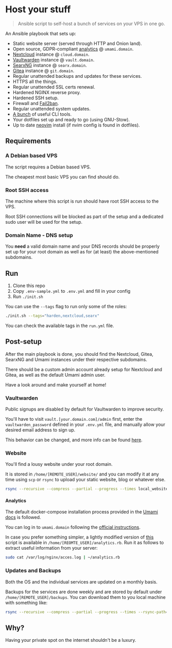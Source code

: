 # Host your stuff

> Ansible script to self-host a bunch of services on your VPS in one go.

An Ansible playbook that sets up:

- Static website server (served through HTTP and Onion land).
- Open source, GDPR-compliant [analytics](https://github.com/umami-software/umami)
@ `umami.domain`.
- [Nextcloud](https://nextcloud.com/) instance @ `cloud.domain`.
- [Vaultwarden](https://github.com/dani-garcia/vaultwarden) instance @ `vault.domain`.
- [SearxNG](https://github.com/searxng/searxng) instance @ `searx.domain`.
- [Gitea](https://github.com/go-gitea/gitea) instance @ `git.domain`.
- Regular unattended backups and updates for these services.
- HTTPS all the things.
- Regular unattended SSL certs renewal.
- Hardened NGINX reverse proxy.
- Hardened SSH setup.
- Firewall and [Fail2ban](https://github.com/fail2ban/fail2ban).
- Regular unattended system updates.
- [A bunch](./roles/custom/vars/main.yml) of useful CLI tools.
- Your dotfiles set up and ready to go (using GNU-Stow).
- Up to date [neovim](https://github.com/neovim/neovim) install (if nvim config
is found in dotfiles).

## Requirements

### A Debian based VPS

The script requires a Debian based VPS.

The cheapest most basic VPS you can find should do.

### Root SSH access

The machine where this script is run should have root SSH access to the VPS.

Root SSH connections will be blocked as part of the setup and
a dedicated sudo user will be used for the setup.

### Domain Name - DNS setup

You **need** a valid domain name and your DNS records should be properly set up
for your root domain as well as for (at least) the above-mentioned subdomains.

## Run

1. Clone this repo
1. Copy `.env-sample.yml` to `.env.yml` and fill in your config
1. Run `./init.sh`

You can use the `--tags` flag to run only some of the roles:

```sh
./init.sh --tags="harden,nextcloud,searx"
```

You can check the available tags in the `run.yml` file.

## Post-setup

After the main playbook is done, you should find the Nextcloud, Gitea, SearxNG
and Umami instances under their respective subdomains.

There should be a custom admin account already setup for Nextcloud and Gitea,
as well as the default Umami admin user.

Have a look around and make yourself at home!

### Vaultwarden

Public signups are disabled by default for Vaultwarden to improve security.

You'll have to visit `vault.[your.domain.com]/admin` first, enter the
`vaultwarden_password` defined in your `.env.yml` file, and manually
allow your desired email address to sign up.

This behavior can be changed, and more info can be found [here](https://github.com/dani-garcia/vaultwarden/wiki/Configuration-overview).

### Website

You'll find a lousy website under your root domain.

It is stored in `/home/[REMOTE_USER]/website/` and you can modify it at any time
using `scp` or `rsync` to upload your static website, blog or whatever else.

```sh
rsync --recursive --compress --partial --progress --times local_website/* [REMOTE_USER]@[your.domain.com]:~/website
```

#### Analytics

The default docker-compose installation process provided
in the [Umami docs](https://umami.is/docs) is followed.

You can log in to `umami.domain` following the [official instructions](https://umami.is/docs/login).

In case you prefer something simpler, a lightly modified version of
[this](https://github.com/woodruffw/snippets/blob/master/vbnla/vbnla) script is
available in `/home/[REOMTE_USER]/analytics.rb`.
Run it as follows to extract useful information from your server:

```sh
sudo cat /var/log/nginx/acces.log | ~/analytics.rb
```

### Updates and Backups

Both the OS and the individual services are updated on a monthly basis.

Backups for the services are done weekly and are stored by default under `/home/[REMOTE_USER]/backups`.
You can download them to you local machine with something like:

```sh
rsync --recursive --compress --partial --progress --times --rsync-path="sudo rsync" [REMOTE_USER]@[your.domain.com]:~/backups local_backup_dir
```

## Why?

Having your private spot on the internet shouldn't be a luxury.
